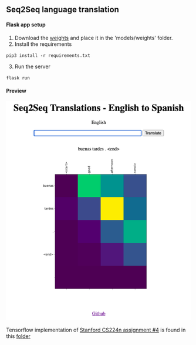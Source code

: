 ## Seq2Seq language translation  
#### Flask app setup
1) Download the [weights](https://www.dropbox.com/sh/vk9cnx17ldm68nv/AABMKk9UqyenIN5GeY5pee_Ya?dl=0) and place it in the 'models/weights' folder.  
2) Install the requirements
``` 
pip3 install -r requirements.txt
```
3) Run the server
```
flask run
```

#### Preview
![alt text](https://github.com/karthikmuru/seq2seq-language-translation/blob/master/home.png)


Tensorflow implementation of [Stanford CS224n assignment #4](https://web.stanford.edu/class/cs224n/assignments/a4.pdf) is found in this [folder](./seq2seq-with-attention)
